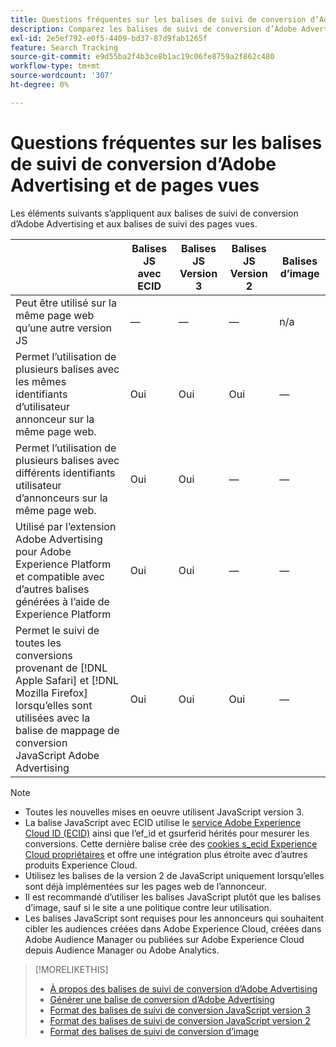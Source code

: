 ```yaml
---
title: Questions fréquentes sur les balises de suivi de conversion d’Adobe Advertising et de pages vues
description: Comparez les balises de suivi de conversion d’Adobe Advertising et de page vue.
exl-id: 2e5ef792-e0f5-4409-bd37-87d9fab1265f
feature: Search Tracking
source-git-commit: e9d55ba2f4b3ce8b1ac19c06fe8759a2f862c480
workflow-type: tm+mt
source-wordcount: '307'
ht-degree: 0%

---
```


# Questions fréquentes sur les balises de suivi de conversion d’Adobe Advertising et de pages vues

Les éléments suivants s’appliquent aux balises de suivi de conversion d’Adobe Advertising et aux balises de suivi des pages vues.

| | Balises JS avec ECID | Balises JS Version 3 | Balises JS Version 2 | Balises d’image |
| ---- | ---- | ---- | ---- | ---- |
| Peut être utilisé sur la même page web qu’une autre version JS | — | — | — | n/a |
| Permet l’utilisation de plusieurs balises avec les mêmes identifiants d’utilisateur annonceur sur la même page web. | Oui | Oui | Oui | — |
| Permet l’utilisation de plusieurs balises avec différents identifiants utilisateur d’annonceurs sur la même page web. | Oui | Oui | — | — |
| Utilisé par l’extension Adobe Advertising pour Adobe Experience Platform et compatible avec d’autres balises générées à l’aide de Experience Platform | Oui | Oui | — | — |
| Permet le suivi de toutes les conversions provenant de [!DNL Apple Safari] et [!DNL Mozilla Firefox] lorsqu’elles sont utilisées avec la balise de mappage de conversion JavaScript Adobe Advertising | Oui | Oui | Oui | — |

<!-- add link to page on conversion mapping tag above? -->

>[!NOTE]
>
>* Toutes les nouvelles mises en oeuvre utilisent JavaScript version 3.
>* La balise JavaScript avec ECID utilise le [service Adobe Experience Cloud ID (ECID)](https://experienceleague.adobe.com/docs/id-service/using/intro/overview.html?lang=fr) ainsi que l’ef_id et gsurferid hérités pour mesurer les conversions. Cette dernière balise crée des [cookies s_ecid Experience Cloud propriétaires](https://experienceleague.adobe.com/docs/core-services/interface/administration/ec-cookies/cookies-first-party.html?lang=fr) et offre une intégration plus étroite avec d’autres produits Experience Cloud.
>* Utilisez les balises de la version 2 de JavaScript uniquement lorsqu’elles sont déjà implémentées sur les pages web de l’annonceur.
>* Il est recommandé d’utiliser les balises JavaScript plutôt que les balises d’image, sauf si le site a une politique contre leur utilisation.
>* Les balises JavaScript sont requises pour les annonceurs qui souhaitent cibler les audiences créées dans Adobe Experience Cloud, créées dans Adobe Audience Manager ou publiées sur Adobe Experience Cloud depuis Audience Manager ou Adobe Analytics.

>[!MORELIKETHIS]
>
>* [ À propos des balises de suivi de conversion d’Adobe Advertising ](/help/search-social-commerce/tracking/conversion-tracking-advertising.md)
>* [Générer une balise de conversion d’Adobe Advertising](/help/search-social-commerce/tools/conversion-tag-generate.md)
>* [ Format des balises de suivi de conversion JavaScript version 3](/help/search-social-commerce/tracking/format-conversion-tag-jsv3.md)
>* [ Format des balises de suivi de conversion JavaScript version 2](/help/search-social-commerce/tracking/format-conversion-tag-jsv2.md)
>* [Format des balises de suivi de conversion d’image](/help/search-social-commerce/tracking/format-conversion-tag-image.md)

<!-- add if I keep the file:  
>* The Adobe Advertising JavaScript conversion mapping tag
-->
